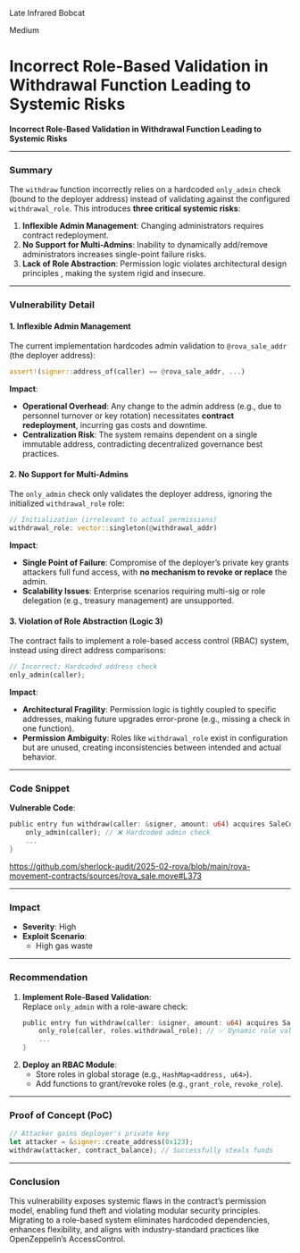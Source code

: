 Late Infrared Bobcat

Medium

# Incorrect Role-Based Validation in Withdrawal Function Leading to Systemic Risks

**Incorrect Role-Based Validation in Withdrawal Function Leading to Systemic Risks**  

---

### **Summary**  
The `withdraw` function incorrectly relies on a hardcoded `only_admin` check (bound to the deployer address) instead of validating against the configured `withdrawal_role`. This introduces **three critical systemic risks**:  
1. **Inflexible Admin Management**: Changing administrators requires contract redeployment.  
2. **No Support for Multi-Admins**: Inability to dynamically add/remove administrators increases single-point failure risks.  
3. **Lack of Role Abstraction**: Permission logic violates architectural design principles , making the system rigid and insecure.  

---

### **Vulnerability Detail**  

#### **1. Inflexible Admin Management**  
The current implementation hardcodes admin validation to `@rova_sale_addr` (the deployer address):  
```rust 
assert!(signer::address_of(caller) == @rova_sale_addr, ...) 
```  
**Impact**:  
- **Operational Overhead**: Any change to the admin address (e.g., due to personnel turnover or key rotation) necessitates **contract redeployment**, incurring gas costs and downtime.  
- **Centralization Risk**: The system remains dependent on a single immutable address, contradicting decentralized governance best practices.  

#### **2. No Support for Multi-Admins**  
The `only_admin` check only validates the deployer address, ignoring the initialized `withdrawal_role` role:  
```rust 
// Initialization (irrelevant to actual permissions) 
withdrawal_role: vector::singleton(@withdrawal_addr)  
```  
**Impact**:  
- **Single Point of Failure**: Compromise of the deployer’s private key grants attackers full fund access, with **no mechanism to revoke or replace** the admin.  
- **Scalability Issues**: Enterprise scenarios requiring multi-sig or role delegation (e.g., treasury management) are unsupported.  

#### **3. Violation of Role Abstraction (Logic 3)**  
The contract fails to implement a role-based access control (RBAC) system, instead using direct address comparisons:  
```rust 
// Incorrect: Hardcoded address check 
only_admin(caller); 
```  
**Impact**:  
- **Architectural Fragility**: Permission logic is tightly coupled to specific addresses, making future upgrades error-prone (e.g., missing a check in one function).  
- **Permission Ambiguity**: Roles like `withdrawal_role` exist in configuration but are unused, creating inconsistencies between intended and actual behavior.  

---

### **Code Snippet**  
**Vulnerable Code**:  
```rust 
public entry fun withdraw(caller: &signer, amount: u64) acquires SaleConfig { 
    only_admin(caller); // ❌ Hardcoded admin check 
    ... 
} 
```  
https://github.com/sherlock-audit/2025-02-rova/blob/main/rova-movement-contracts/sources/rova_sale.move#L373

---

### **Impact**  
- **Severity**: High  
- **Exploit Scenario**:  
  - High gas waste

---

### **Recommendation**  
1. **Implement Role-Based Validation**:  
   Replace `only_admin` with a role-aware check:  
   ```rust 
   public entry fun withdraw(caller: &signer, amount: u64) acquires SaleConfig { 
       only_role(caller, roles.withdrawal_role); // ✅ Dynamic role validation 
       ... 
   } 
   ```  
2. **Deploy an RBAC Module**:  
   - Store roles in global storage (e.g., `HashMap<address, u64>`).  
   - Add functions to grant/revoke roles (e.g., `grant_role`, `revoke_role`).  

---

### **Proof of Concept (PoC)**  
```rust 
// Attacker gains deployer's private key 
let attacker = &signer::create_address(0x123); 
withdraw(attacker, contract_balance); // Successfully steals funds 
```  

---

### **Conclusion**  
This vulnerability exposes systemic flaws in the contract’s permission model, enabling fund theft and violating modular security principles. Migrating to a role-based system eliminates hardcoded dependencies, enhances flexibility, and aligns with industry-standard practices like OpenZeppelin’s AccessControl.